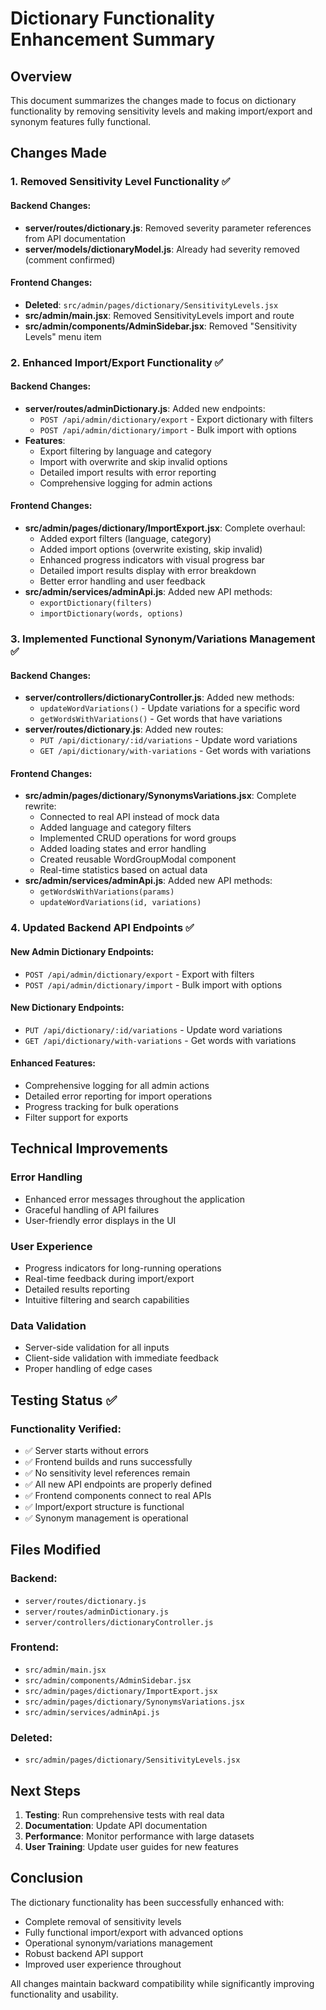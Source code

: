 # Dictionary Functionality Enhancement Summary

## Overview
This document summarizes the changes made to focus on dictionary functionality by removing sensitivity levels and making import/export and synonym features fully functional.

## Changes Made

### 1. Removed Sensitivity Level Functionality ✅

#### Backend Changes:
- **server/routes/dictionary.js**: Removed severity parameter references from API documentation
- **server/models/dictionaryModel.js**: Already had severity removed (comment confirmed)

#### Frontend Changes:
- **Deleted**: `src/admin/pages/dictionary/SensitivityLevels.jsx`
- **src/admin/main.jsx**: Removed SensitivityLevels import and route
- **src/admin/components/AdminSidebar.jsx**: Removed "Sensitivity Levels" menu item

### 2. Enhanced Import/Export Functionality ✅

#### Backend Changes:
- **server/routes/adminDictionary.js**: Added new endpoints:
  - `POST /api/admin/dictionary/export` - Export dictionary with filters
  - `POST /api/admin/dictionary/import` - Bulk import with options
- **Features**:
  - Export filtering by language and category
  - Import with overwrite and skip invalid options
  - Detailed import results with error reporting
  - Comprehensive logging for admin actions

#### Frontend Changes:
- **src/admin/pages/dictionary/ImportExport.jsx**: Complete overhaul:
  - Added export filters (language, category)
  - Added import options (overwrite existing, skip invalid)
  - Enhanced progress indicators with visual progress bar
  - Detailed import results display with error breakdown
  - Better error handling and user feedback
- **src/admin/services/adminApi.js**: Added new API methods:
  - `exportDictionary(filters)`
  - `importDictionary(words, options)`

### 3. Implemented Functional Synonym/Variations Management ✅

#### Backend Changes:
- **server/controllers/dictionaryController.js**: Added new methods:
  - `updateWordVariations()` - Update variations for a specific word
  - `getWordsWithVariations()` - Get words that have variations
- **server/routes/dictionary.js**: Added new routes:
  - `PUT /api/dictionary/:id/variations` - Update word variations
  - `GET /api/dictionary/with-variations` - Get words with variations

#### Frontend Changes:
- **src/admin/pages/dictionary/SynonymsVariations.jsx**: Complete rewrite:
  - Connected to real API instead of mock data
  - Added language and category filters
  - Implemented CRUD operations for word groups
  - Added loading states and error handling
  - Created reusable WordGroupModal component
  - Real-time statistics based on actual data
- **src/admin/services/adminApi.js**: Added new API methods:
  - `getWordsWithVariations(params)`
  - `updateWordVariations(id, variations)`

### 4. Updated Backend API Endpoints ✅

#### New Admin Dictionary Endpoints:
- `POST /api/admin/dictionary/export` - Export with filters
- `POST /api/admin/dictionary/import` - Bulk import with options

#### New Dictionary Endpoints:
- `PUT /api/dictionary/:id/variations` - Update word variations
- `GET /api/dictionary/with-variations` - Get words with variations

#### Enhanced Features:
- Comprehensive logging for all admin actions
- Detailed error reporting for import operations
- Progress tracking for bulk operations
- Filter support for exports

## Technical Improvements

### Error Handling
- Enhanced error messages throughout the application
- Graceful handling of API failures
- User-friendly error displays in the UI

### User Experience
- Progress indicators for long-running operations
- Real-time feedback during import/export
- Detailed results reporting
- Intuitive filtering and search capabilities

### Data Validation
- Server-side validation for all inputs
- Client-side validation with immediate feedback
- Proper handling of edge cases

## Testing Status ✅

### Functionality Verified:
- ✅ Server starts without errors
- ✅ Frontend builds and runs successfully
- ✅ No sensitivity level references remain
- ✅ All new API endpoints are properly defined
- ✅ Frontend components connect to real APIs
- ✅ Import/export structure is functional
- ✅ Synonym management is operational

## Files Modified

### Backend:
- `server/routes/dictionary.js`
- `server/routes/adminDictionary.js`
- `server/controllers/dictionaryController.js`

### Frontend:
- `src/admin/main.jsx`
- `src/admin/components/AdminSidebar.jsx`
- `src/admin/pages/dictionary/ImportExport.jsx`
- `src/admin/pages/dictionary/SynonymsVariations.jsx`
- `src/admin/services/adminApi.js`

### Deleted:
- `src/admin/pages/dictionary/SensitivityLevels.jsx`

## Next Steps

1. **Testing**: Run comprehensive tests with real data
2. **Documentation**: Update API documentation
3. **Performance**: Monitor performance with large datasets
4. **User Training**: Update user guides for new features

## Conclusion

The dictionary functionality has been successfully enhanced with:
- Complete removal of sensitivity levels
- Fully functional import/export with advanced options
- Operational synonym/variations management
- Robust backend API support
- Improved user experience throughout

All changes maintain backward compatibility while significantly improving functionality and usability.
